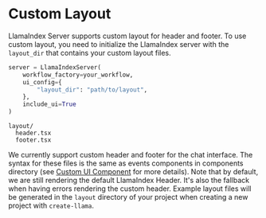 # Custom Layout

LlamaIndex Server supports custom layout for header and footer. To use custom layout, you need to initialize the LlamaIndex server with the `layout_dir` that contains your custom layout files.

```python
server = LlamaIndexServer(
    workflow_factory=your_workflow,
    ui_config={
        "layout_dir": "path/to/layout",
    },
    include_ui=True
)
```

```
layout/
  header.tsx
  footer.tsx
```

We currently support custom header and footer for the chat interface. The syntax for these files is the same as events components in components directory (see [Custom UI Component](https://github.com/run-llama/create-llama/blob/main/python/llama-index-server/docs/custom_ui_component.md) for more details).
Note that by default, we are still rendering the default LlamaIndex Header. It's also the fallback when having errors rendering the custom header. Example layout files will be generated in the `layout` directory of your project when creating a new project with `create-llama`.